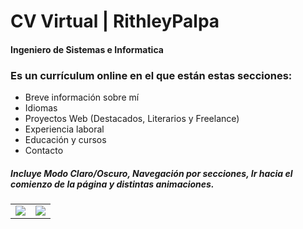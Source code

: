 # CV Virtual | RithleyPalpa

#### Ingeniero de Sistemas e Informatica

### Es un currículum online en el que están estas secciones:

- Breve información sobre mí
- Idiomas
- Proyectos Web (Destacados, Literarios y Freelance)
- Experiencia laboral
- Educación y cursos
- Contacto

##### Incluye Modo Claro/Oscuro, Navegación por secciones, Ir hacia el comienzo de la página y distintas animaciones.

<table>
    <tr>
        <td><img src="images/cv_pc.png" /></td>
        <td><img src="images/cv_movil.jpg" /></td>
    </tr>
</table>
